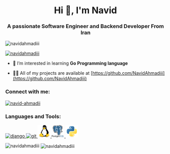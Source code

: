 <h1 align="center">Hi 👋, I'm Navid</h1>
<h3 align="center">A passionate Software Engineer and Backend Developer From Iran</h3>

<p align="left"> <img src="https://komarev.com/ghpvc/?username=navidahmadiii&label=Profile%20views&color=0e75b6&style=flat" alt="navidahmadiii" /> </p>

<p align="left"> <a href="https://github.com/ryo-ma/github-profile-trophy"><img src="https://github-profile-trophy.vercel.app/?username=navidahmadiii" alt="navidahmadiii" /></a> </p>

- 🌱 I’m interested in learning **Go Programming language**

- 👨‍💻 All of my projects are available at [https://github.com/NavidAhmadiii](https://github.com/NavidAhmadiii)

<h3 align="left">Connect with me:</h3>
<p align="left">
<a href="https://linkedin.com/in/navid-ahmadii" target="blank"><img align="center" src="https://raw.githubusercontent.com/rahuldkjain/github-profile-readme-generator/master/src/images/icons/Social/linked-in-alt.svg" alt="navid-ahmadii" height="30" width="40" /></a>
</p>

<h3 align="left">Languages and Tools:</h3>
<p align="left"> <a href="https://www.djangoproject.com/" target="_blank" rel="noreferrer"> <img src="https://cdn.worldvectorlogo.com/logos/django.svg" alt="django" width="40" height="40"/> </a> <a href="https://git-scm.com/" target="_blank" rel="noreferrer"> <img src="https://www.vectorlogo.zone/logos/git-scm/git-scm-icon.svg" alt="git" width="40" height="40"/> </a> <a href="https://www.linux.org/" target="_blank" rel="noreferrer"> <img src="https://raw.githubusercontent.com/devicons/devicon/master/icons/linux/linux-original.svg" alt="linux" width="40" height="40"/> </a> <a href="https://www.postgresql.org" target="_blank" rel="noreferrer"> <img src="https://raw.githubusercontent.com/devicons/devicon/master/icons/postgresql/postgresql-original-wordmark.svg" alt="postgresql" width="40" height="40"/> </a> <a href="https://www.python.org" target="_blank" rel="noreferrer"> <img src="https://raw.githubusercontent.com/devicons/devicon/master/icons/python/python-original.svg" alt="python" width="40" height="40"/> </a> </p>

<p><img align="left" src="https://github-readme-stats.vercel.app/api/top-langs?username=navidahmadiii&show_icons=true&locale=en&layout=compact" alt="navidahmadiii" /></p>

<p>&nbsp;<img align="center" src="https://github-readme-stats.vercel.app/api?username=navidahmadiii&show_icons=true&locale=en" alt="navidahmadiii" /></p>
